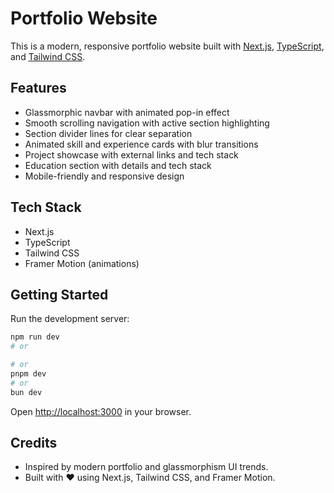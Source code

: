 # Portfolio Website

This is a modern, responsive portfolio website built with [Next.js](https://nextjs.org/), [TypeScript](https://www.typescriptlang.org/), and [Tailwind CSS](https://tailwindcss.com/).

## Features

- Glassmorphic navbar with animated pop-in effect
- Smooth scrolling navigation with active section highlighting
- Section divider lines for clear separation
- Animated skill and experience cards with blur transitions
- Project showcase with external links and tech stack
- Education section with details and tech stack
- Mobile-friendly and responsive design

## Tech Stack

- Next.js
- TypeScript
- Tailwind CSS
- Framer Motion (animations)

## Getting Started

Run the development server:

```bash
npm run dev
# or

# or
pnpm dev
# or
bun dev
```

Open [http://localhost:3000](http://localhost:3000) in your browser.

## Credits

- Inspired by modern portfolio and glassmorphism UI trends.
- Built with ❤️ using Next.js, Tailwind CSS, and Framer Motion.
